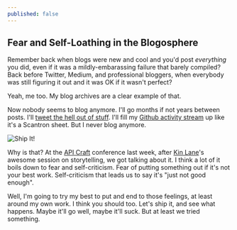 ```yaml
---
published: false
---
```


## Fear and Self-Loathing in the Blogosphere

Remember back when blogs were new and cool and you'd post _everything_ you did, even if it was a mildly-embarassing failure that barely compiled? Back before Twitter, Medium, and professional bloggers, when everybody was still figuring it out and it was OK if it wasn't perfect?

Yeah, me too. My blog archives are a clear example of that.

Now nobody seems to blog anymore. I'll go months if not years between posts. I'll [tweet the hell out of stuff](http://twitter.com/chrismetcalf). I'll fill my [Github activity stream](https://github.com/chrismetcalf) up like it's a Scantron sheet. But I never blog anymore.

![Ship It!](/images/ship_it.gif)

Why is that? At the [API Craft](http://www.apicraft.org) conference last week, after [Kin Lane](http://kinlane.com)'s awesome session on storytelling, we got talking about it. I think a lot of it boils down to fear and self-criticism. Fear of putting something out if it's not your best work. Self-criticism that leads us to say it's "just not good enough".

Well, I'm going to try my best to put and end to those feelings, at least around my own work. I think you should too. Let's ship it, and see what happens. Maybe it'll go well, maybe it'll suck. But at least we tried something.

